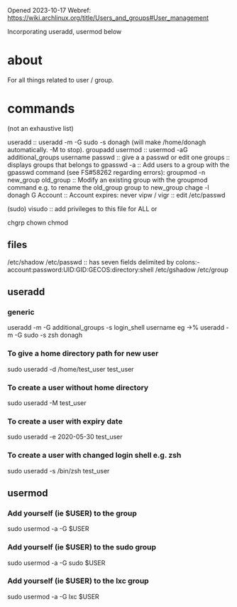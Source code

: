 Opened 2023-10-17
Webref: https://wiki.archlinux.org/title/Users_and_groups#User_management

Incorporating useradd, usermod below


# about

For all things related to user / group. 


# commands

(not an exhaustive list)

useradd                         :: useradd -m -G sudo -s <shell> donagh (will make /home/donagh automatically. -M to stop).
groupadd
usermod                         :: usermod -aG additional_groups username
passwd <user>                   :: give a <user> a passwd or edit one
groups <user>                   :: displays groups that <user> belongs to
gpasswd -a <user> <group>       :: Add users to a group with the gpasswd command (see FS#58262 regarding errors):
groupmod -n new_group old_group :: Modify an existing group with the groupmod command e.g. to rename the old_group group to new_group
chage -l donagh G Account       :: Account expires: never
vipw / vigr                     :: edit /etc/passwd





(sudo) visudo                   :: add privileges to this file for ALL or <user>

chgrp
chown
chmod


## files

/etc/shadow
/etc/passwd             :: has seven fields delimited by colons:-  account:password:UID:GID:GECOS:directory:shell
/etc/gshadow
/etc/group


## useradd

### generic

useradd -m -G additional_groups -s login_shell username
eg ->% useradd -m -G sudo -s zsh donagh

### To give a home directory path for new user
sudo useradd -d /home/test_user test_user

### To create a user without home directory
sudo useradd -M test_user

### To create a user with expiry date
sudo useradd -e 2020-05-30 test_user

### To create a user with changed login shell e.g. zsh
sudo useradd -s /bin/zsh test_user

## usermod


### Add yourself (ie $USER) to the <group> group
sudo usermod -a -G <group> $USER

### Add yourself (ie $USER) to the sudo group
sudo usermod -a -G sudo $USER

### Add yourself (ie $USER) to the lxc group
sudo usermod -a -G lxc $USER


